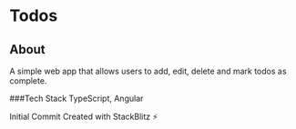 # Todos

## About
A simple web app that allows users to add, edit, delete and mark todos as complete.

###Tech Stack
TypeScript, Angular

Initial Commit Created with StackBlitz ⚡️
